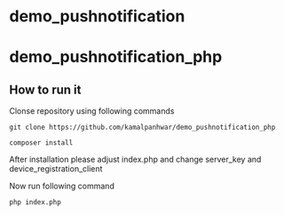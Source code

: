# demo_pushnotification
# demo_pushnotification_php

## How to run it

Clonse repository using following commands



```
git clone https://github.com/kamalpanhwar/demo_pushnotification_php
```

```
composer install
```




After installation please adjust index.php and change server_key and device_registration_client

Now run following command

```
php index.php
```
